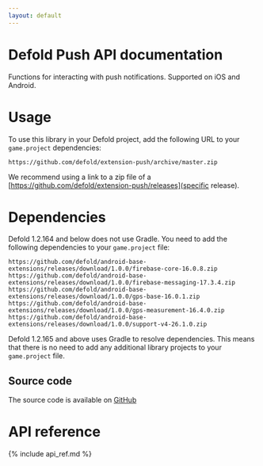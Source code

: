 ```yaml
---
layout: default
---
```


# Defold Push API documentation

Functions for interacting with push notifications. Supported on iOS and Android.

# Usage
To use this library in your Defold project, add the following URL to your <code class="inline-code-block">game.project</code> dependencies:

    https://github.com/defold/extension-push/archive/master.zip

We recommend using a link to a zip file of a [https://github.com/defold/extension-push/releases](specific release).

# Dependencies

Defold 1.2.164 and below does not use Gradle. You need to add the following dependencies to your `game.project` file:

    https://github.com/defold/android-base-extensions/releases/download/1.0.0/firebase-core-16.0.8.zip
    https://github.com/defold/android-base-extensions/releases/download/1.0.0/firebase-messaging-17.3.4.zip
    https://github.com/defold/android-base-extensions/releases/download/1.0.0/gps-base-16.0.1.zip
    https://github.com/defold/android-base-extensions/releases/download/1.0.0/gps-measurement-16.4.0.zip
    https://github.com/defold/android-base-extensions/releases/download/1.0.0/support-v4-26.1.0.zip

Defold 1.2.165 and above uses Gradle to resolve dependencies. This means that there is no need to add any additional library projects to your `game.project` file.

## Source code

The source code is available on [GitHub](https://github.com/defold/extension-push)


# API reference

{% include api_ref.md %}
